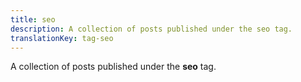 ```yaml
---
title: seo
description: A collection of posts published under the seo tag.
translationKey: tag-seo
---
```

A collection of posts published under the **seo** tag.
